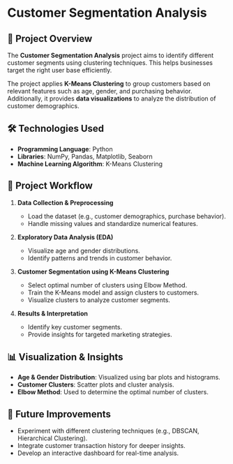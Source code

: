 # Customer Segmentation Analysis

## 📌 Project Overview
The **Customer Segmentation Analysis** project aims to identify different customer segments using clustering techniques. This helps businesses target the right user base efficiently.

The project applies **K-Means Clustering** to group customers based on relevant features such as age, gender, and purchasing behavior. Additionally, it provides **data visualizations** to analyze the distribution of customer demographics.

## 🛠️ Technologies Used
- **Programming Language**: Python
- **Libraries**: NumPy, Pandas, Matplotlib, Seaborn
- **Machine Learning Algorithm**: K-Means Clustering

## 🚀 Project Workflow
1. **Data Collection & Preprocessing**
   - Load the dataset (e.g., customer demographics, purchase behavior).
   - Handle missing values and standardize numerical features.
   
2. **Exploratory Data Analysis (EDA)**
   - Visualize age and gender distributions.
   - Identify patterns and trends in customer behavior.
   
3. **Customer Segmentation using K-Means Clustering**
   - Select optimal number of clusters using Elbow Method.
   - Train the K-Means model and assign clusters to customers.
   - Visualize clusters to analyze customer segments.
   
4. **Results & Interpretation**
   - Identify key customer segments.
   - Provide insights for targeted marketing strategies.

## 📊 Visualization & Insights
- **Age & Gender Distribution**: Visualized using bar plots and histograms.
- **Customer Clusters**: Scatter plots and cluster analysis.
- **Elbow Method**: Used to determine the optimal number of clusters.

## 📌 Future Improvements
- Experiment with different clustering techniques (e.g., DBSCAN, Hierarchical Clustering).
- Integrate customer transaction history for deeper insights.
- Develop an interactive dashboard for real-time analysis.


